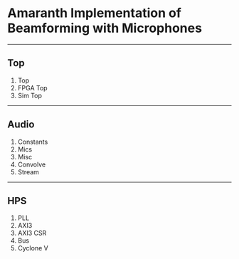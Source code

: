 # Amaranth Implementation of Beamforming with Microphones


---
## Top
1. Top
2. FPGA Top
3. Sim Top


---
## Audio
1. Constants 
2. Mics 
3. Misc 
4. Convolve 
5. Stream


---
## HPS
1. PLL
2. AXI3
3. AXI3 CSR
4. Bus
5. Cyclone V



